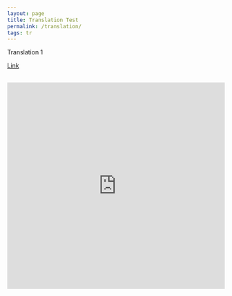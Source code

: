 ```yaml
---
layout: page
title: Translation Test
permalink: /translation/
tags: tr
---
```


Translation 1

[Link](https://uofnelincoln-my.sharepoint.com/:v:/g/personal/bdavies8_unl_edu/EcZ3c0fBE1lPjjsGdLdusFYBI9M11pRBeDeYixuXpBb2Ug?e=6WdvNA&nav=eyJyZWZlcnJhbEluZm8iOnsicmVmZXJyYWxBcHAiOiJTdHJlYW1XZWJBcHAiLCJyZWZlcnJhbFZpZXciOiJTaGFyZURpYWxvZy1MaW5rIiwicmVmZXJyYWxBcHBQbGF0Zm9ybSI6IldlYiIsInJlZmVycmFsTW9kZSI6InZpZXcifX0%3D)<br><br>
<iframe width="640px" height="480px" src="https://forms.office.com/Pages/ResponsePage.aspx?id=rQHb_YNJbkOrNRrwQ7gYyfDXI0b2HuJIujEx9rS1mfdUOTVYWENGTzVDV1BLV05HVUdWQTRBOE5WTS4u&embed=true" frameborder="0" marginwidth="0" marginheight="0" style="border: none; max-width:100%; max-height:100vh" allowfullscreen webkitallowfullscreen mozallowfullscreen msallowfullscreen> </iframe>
